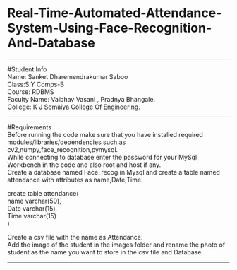 # Real-Time-Automated-Attendance-System-Using-Face-Recognition-And-Database
*************
  #Student Info  
Name: Sanket Dharemendrakumar Saboo  
Class:S.Y Comps-B  
Course: RDBMS  
Faculty Name: Vaibhav Vasani , Pradnya Bhangale.  
College: K J Somaiya College Of Engineering.  
  
*************
  #Requirements  
Before running the code make sure that you have installed required modules/libraries/dependencies such as cv2,numpy,face_recognition,pymysql.  
While connecting to database enter the password for your MySql Workbench in the code and also root and host if any.  
Create a database named Face_recog in Mysql and create a table named attendance with attributes as name,Date,Time.  
  
create table attendance(  
name varchar(50),  
Date varchar(15),  
Time varchar(15)  
)  
  
Create a csv file with the name as Attendance.  
Add the image of the student in the images folder and rename the photo of student as the name you want to store in the csv file and Database. 
  
*************
